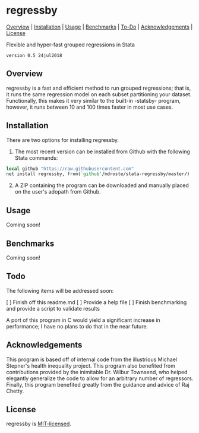 
regressby
=================================

[Overview](#overview)
| [Installation](#installation)
| [Usage](#usage)
| [Benchmarks](#benchmarks)
| [To-Do](#todo)
| [Acknowledgements](#acknowledgements)
| [License](#license)

Flexible and hyper-fast grouped regressions in Stata

`version 0.5 24jul2018`


Overview
---------------------------------

regressby is a fast and efficient method to run grouped regressions; that is, it runs the same regression model on each subset partitioning your dataset. Functionally, this makes it very similar to the built-in -statsby- program, however, it runs between 10 and 100 times faster in most use cases. 


Installation
---------------------------------

There are two options for installing regressby.

1. The most recent version can be installed from Github with the following Stata commands:

```stata
local github "https://raw.githubusercontent.com"
net install regressby, from(`github'/mdroste/stata-regressby/master/)
```

2. A ZIP containing the program can be downloaded and manually placed on the user's adopath from Github.


Usage
---------------------------------

Coming soon!


Benchmarks
---------------------------------

Coming soon!
  
Todo
---------------------------------

The following items will be addressed soon:

[ ] Finish off this readme.md
[ ] Provide a help file
[ ] Finish benchmarking and provide a script to validate results

A port of this program in C would yield a significant increase in performance; I have no plans to do that in the near future.


Acknowledgements
---------------------------------

This program is based off of internal code from the illustrious Michael Stepner's health inequality project. This program also benefited from contributions provided by the inimitable Dr. Wilbur Townsend, who helped elegantly generalize the code to allow for an arbitrary number of regressors. Finally, this program benefited greatly from the guidance and advice of Raj Chetty.


License
---------------------------------

regressby is [MIT-licensed](https://github.com/mdroste/stata-regressby/blob/master/LICENSE).

